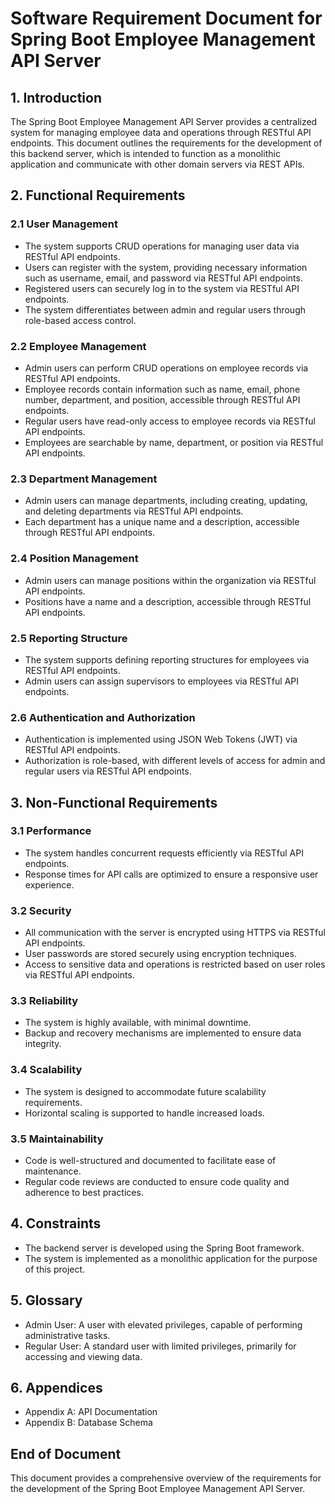 # Software Requirement Document for Spring Boot Employee Management API Server

## 1. Introduction

The Spring Boot Employee Management API Server provides a centralized system for managing employee data and operations through RESTful API endpoints. This document outlines the requirements for the development of this backend server, which is intended to function as a monolithic application and communicate with other domain servers via REST APIs.

## 2. Functional Requirements

### 2.1 User Management

- The system supports CRUD operations for managing user data via RESTful API endpoints.
- Users can register with the system, providing necessary information such as username, email, and password via RESTful API endpoints.
- Registered users can securely log in to the system via RESTful API endpoints.
- The system differentiates between admin and regular users through role-based access control.

### 2.2 Employee Management

- Admin users can perform CRUD operations on employee records via RESTful API endpoints.
- Employee records contain information such as name, email, phone number, department, and position, accessible through RESTful API endpoints.
- Regular users have read-only access to employee records via RESTful API endpoints.
- Employees are searchable by name, department, or position via RESTful API endpoints.

### 2.3 Department Management

- Admin users can manage departments, including creating, updating, and deleting departments via RESTful API endpoints.
- Each department has a unique name and a description, accessible through RESTful API endpoints.

### 2.4 Position Management

- Admin users can manage positions within the organization via RESTful API endpoints.
- Positions have a name and a description, accessible through RESTful API endpoints.

### 2.5 Reporting Structure

- The system supports defining reporting structures for employees via RESTful API endpoints.
- Admin users can assign supervisors to employees via RESTful API endpoints.

### 2.6 Authentication and Authorization

- Authentication is implemented using JSON Web Tokens (JWT) via RESTful API endpoints.
- Authorization is role-based, with different levels of access for admin and regular users via RESTful API endpoints.

## 3. Non-Functional Requirements

### 3.1 Performance

- The system handles concurrent requests efficiently via RESTful API endpoints.
- Response times for API calls are optimized to ensure a responsive user experience.

### 3.2 Security

- All communication with the server is encrypted using HTTPS via RESTful API endpoints.
- User passwords are stored securely using encryption techniques.
- Access to sensitive data and operations is restricted based on user roles via RESTful API endpoints.

### 3.3 Reliability

- The system is highly available, with minimal downtime.
- Backup and recovery mechanisms are implemented to ensure data integrity.

### 3.4 Scalability

- The system is designed to accommodate future scalability requirements.
- Horizontal scaling is supported to handle increased loads.

### 3.5 Maintainability

- Code is well-structured and documented to facilitate ease of maintenance.
- Regular code reviews are conducted to ensure code quality and adherence to best practices.

## 4. Constraints

- The backend server is developed using the Spring Boot framework.
- The system is implemented as a monolithic application for the purpose of this project.

## 5. Glossary

- Admin User: A user with elevated privileges, capable of performing administrative tasks.
- Regular User: A standard user with limited privileges, primarily for accessing and viewing data.

## 6. Appendices

- Appendix A: API Documentation
- Appendix B: Database Schema

## End of Document

This document provides a comprehensive overview of the requirements for the development of the Spring Boot Employee Management API Server.
